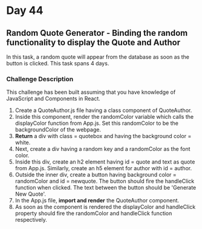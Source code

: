 # Day 44

## Random Quote Generator - Binding the random functionality to display the Quote and Author

In this task, a random quote will appear from the database as soon as the button is clicked. This task spans 4 days.

### Challenge Description

This challenge has been built assuming that you have knowledge of JavaScript and Components in React.

1. Create a QuoteAuthor.js file having a class component of QuoteAuthor.
2. Inside this component, render the randomColor variable which calls the displayColor function from App.js. Set this randomColor to be the backgroundColor of the webpage.
3. __Return__ a div with class = quotebox and having the background color = white.
4. Next, create a div having a random key and a randomColor as the font color.
5. Inside this div, create an h2 element having id = quote and text as quote from App.js. Similarly, create an h5 element for author with id = author.
6. Outside the inner div, create a button having background color = randomColor and id = newquote. The button should fire the handleClick function when clicked. The text between the button should be 'Generate New Quote'.
7. In the App.js file, __import and render__ the QuoteAuthor component.
8. As soon as the component is rendered the displayColor and handleClick property should fire the randomColor and handleClick function respectively.
